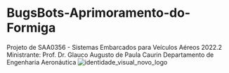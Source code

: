 # BugsBots-Aprimoramento-do-Formiga
  Projeto de SAA0356 - Sistemas Embarcados para Veículos Aéreos 2022.2
  Ministrante: Prof. Dr. Glauco Augusto de Paula Caurin
  Departamento de Engenharia Aeronáutica
![identidade_visual_novo_logo](https://user-images.githubusercontent.com/119769311/207917717-e566a68b-9002-46d3-aecd-d1688ff5fe9e.png)
